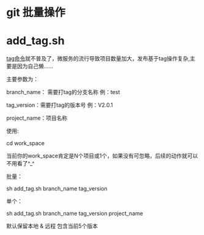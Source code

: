 git 批量操作
=======

add_tag.sh
=======

[tag命令](https://git-scm.com/docs/git-tag)就不普及了，微服务的流行导致项目数量加大，发布基于tag操作复杂,主要是因为自己懒......

主要参数为：

branch_name： 需要打tag的分支名称 例：test

tag_version：需要打tag的版本号 例：V2.0.1

project_name：项目名称

使用: 

cd work_space

当前你的work_space肯定是N个项目或1个，如果没有可忽略，后续的动作就可以不用看了^_^

批量：

sh add_tag.sh branch_name tag_version

单个：

sh add_tag.sh branch_name tag_version project_name

默认保留本地 & 远程 包含当前5个版本


